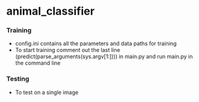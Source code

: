 # animal_classifier

### Training
* config.ini contains all the parameters and data paths for training 
* To start training comment out the last line (predict(parse_arguments(sys.argv[1:]))) in main.py and run main.py in the command line

### Testing
* To test on a single image